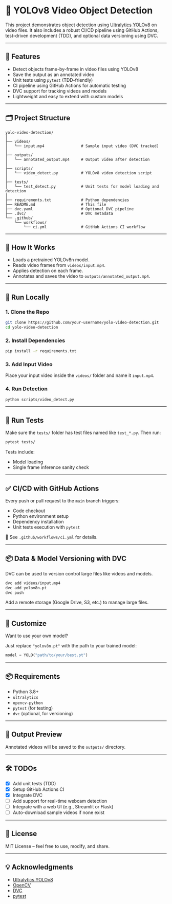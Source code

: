 # 🎥 YOLOv8 Video Object Detection

This project demonstrates object detection using [Ultralytics YOLOv8](https://docs.ultralytics.com/) on video files. It also includes a robust CI/CD pipeline using GitHub Actions, test-driven development (TDD), and optional data versioning using DVC.

---

## 🚀 Features

- Detect objects frame-by-frame in video files using YOLOv8
- Save the output as an annotated video
- Unit tests using `pytest` (TDD-friendly)
- CI pipeline using GitHub Actions for automatic testing
- DVC support for tracking videos and models
- Lightweight and easy to extend with custom models

---

## 🗂️ Project Structure

```
yolo-video-detection/
│
├── videos/
│   └── input.mp4                # Sample input video (DVC tracked)
│
├── outputs/
│   └── annotated_output.mp4     # Output video after detection
│
├── scripts/
│   └── video_detect.py          # YOLOv8 video detection script
│
├── tests/
│   └── test_detect.py           # Unit tests for model loading and detection
│
├── requirements.txt             # Python dependencies
├── README.md                    # This file
├── dvc.yaml                     # Optional DVC pipeline
├── .dvc/                        # DVC metadata
└── .github/
    └── workflows/
        └── ci.yml               # GitHub Actions CI workflow
```

---

## 🧠 How It Works

- Loads a pretrained YOLOv8n model.
- Reads video frames from `videos/input.mp4`.
- Applies detection on each frame.
- Annotates and saves the video to `outputs/annotated_output.mp4`.

---

## 🧪 Run Locally

### 1. Clone the Repo

```bash
git clone https://github.com/your-username/yolo-video-detection.git
cd yolo-video-detection
```

### 2. Install Dependencies

```bash
pip install -r requirements.txt
```

### 3. Add Input Video

Place your input video inside the `videos/` folder and name it `input.mp4`.

### 4. Run Detection

```bash
python scripts/video_detect.py
```

---

## 🧪 Run Tests

Make sure the `tests/` folder has test files named like `test_*.py`. Then run:

```bash
pytest tests/
```

Tests include:
- Model loading
- Single frame inference sanity check

---

## ✅ CI/CD with GitHub Actions

Every push or pull request to the `main` branch triggers:

- Code checkout
- Python environment setup
- Dependency installation
- Unit tests execution with `pytest`

📄 See `.github/workflows/ci.yml` for details.

---

## 📦 Data & Model Versioning with DVC

DVC can be used to version control large files like videos and models.

```bash
dvc add videos/input.mp4
dvc add yolov8n.pt
dvc push
```

Add a remote storage (Google Drive, S3, etc.) to manage large files.

---

## 🧩 Customize

Want to use your own model?

Just replace `"yolov8n.pt"` with the path to your trained model:

```python
model = YOLO("path/to/your/best.pt")
```

---

## 📦 Requirements

- Python 3.8+
- `ultralytics`
- `opencv-python`
- `pytest` (for testing)
- `dvc` (optional, for versioning)

---

## 📸 Output Preview

Annotated videos will be saved to the `outputs/` directory.

---

## 🛠️ TODOs

- [x] Add unit tests (TDD)
- [x] Setup GitHub Actions CI
- [x] Integrate DVC
- [ ] Add support for real-time webcam detection
- [ ] Integrate with a web UI (e.g., Streamlit or Flask)
- [ ] Auto-download sample videos if none exist

---

## 🤝 License

MIT License – feel free to use, modify, and share.

---

## 💡 Acknowledgments

- [Ultralytics YOLOv8](https://github.com/ultralytics/ultralytics)
- [OpenCV](https://opencv.org/)
- [DVC](https://dvc.org/)
- [pytest](https://docs.pytest.org/)
